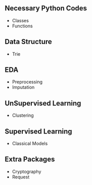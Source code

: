 ## Necessary Python Codes
- Classes
- Functions

## Data Structure

- Trie

## EDA

- Preprocessing
- Imputation

## UnSupervised Learning

- Clustering

## Supervised Learning

- Classical Models

## Extra Packages

- Cryptography
- Request

